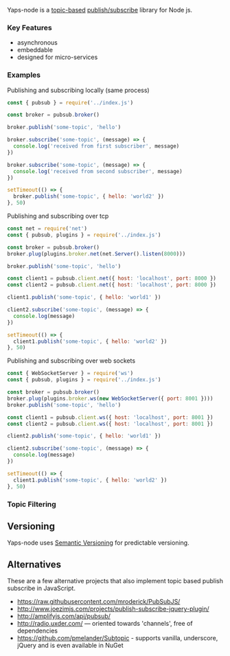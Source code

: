 Yaps-node is a [topic-based](http://en.wikipedia.org/wiki/Publish–subscribe_pattern#Message_filtering) [publish/subscribe](http://en.wikipedia.org/wiki/Publish/subscribe) library for Node js.

### Key Features
* asynchronous
* embeddable
* designed for micro-services


### Examples
Publishing and subscribing locally (same process)
```javascript
const { pubsub } = require('../index.js')

const broker = pubsub.broker()

broker.publish('some-topic', 'hello')

broker.subscribe('some-topic', (message) => {
  console.log('received from first subscriber', message)
})

broker.subscribe('some-topic', (message) => {
  console.log('received from second subscriber', message)
})

setTimeout(() => {
  broker.publish('some-topic', { hello: 'world2' })
}, 50)

```
Publishing and subscribing over tcp
```javascript
const net = require('net')
const { pubsub, plugins } = require('../index.js')

const broker = pubsub.broker()
broker.plug(plugins.broker.net(net.Server().listen(8000)))

broker.publish('some-topic', 'hello')

const client1 = pubsub.client.net({ host: 'localhost', port: 8000 })
const client2 = pubsub.client.net({ host: 'localhost', port: 8000 })

client1.publish('some-topic', { hello: 'world1' })

client2.subscribe('some-topic', (message) => {
  console.log(message)
})

setTimeout(() => {
  client1.publish('some-topic', { hello: 'world2' })
}, 50)

```
Publishing and subscribing over web sockets
```javascript
const { WebSocketServer } = require('ws')
const { pubsub, plugins } = require('../index.js')

const broker = pubsub.broker()
broker.plug(plugins.broker.ws(new WebSocketServer({ port: 8001 })))
broker.publish('some-topic', 'hello')

const client1 = pubsub.client.ws({ host: 'localhost', port: 8001 })
const client2 = pubsub.client.ws({ host: 'localhost', port: 8001 })

client2.publish('some-topic', { hello: 'world1' })

client2.subscribe('some-topic', (message) => {
  console.log(message)
})

setTimeout(() => {
  client1.publish('some-topic', { hello: 'world2' })
}, 50)

```

### Topic Filtering


## Versioning

Yaps-node uses [Semantic Versioning](http://semver.org/) for predictable versioning.

## Alternatives

These are a few alternative projects that also implement topic based publish subscribe in JavaScript.

* https://raw.githubusercontent.com/mroderick/PubSubJS/
* http://www.joezimjs.com/projects/publish-subscribe-jquery-plugin/
* http://amplifyjs.com/api/pubsub/
* http://radio.uxder.com/ — oriented towards 'channels', free of dependencies
* https://github.com/pmelander/Subtopic - supports vanilla, underscore, jQuery and is even available in NuGet